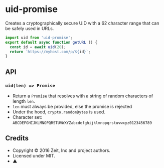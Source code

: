 # uid-promise

Creates a cryptographically secure UID with a 62 character range that
can be safely used in URLs.


```js
import uid from 'uid-promise';
export default async function getURL () {
  const id = await uid(20);
  return `https://myhost.com/p/${id}`;
}
```

## API

### `uid(len) => Promise`

- Return a `Promise` that resolves with a string of random characters
of length `len`.
- `len` must always be provided, else the promise is rejected
- Under the hood, `crypto.randomBytes` is used.
- Character set:
  ```ABCDEFGHIJKLMNOPQRSTUVWXYZabcdefghijklmnopqrstuvwxyz0123456789```

## Credits

- Copyright © 2016 Zeit, Inc and project authors.
- Licensed under MIT.
- ▲
